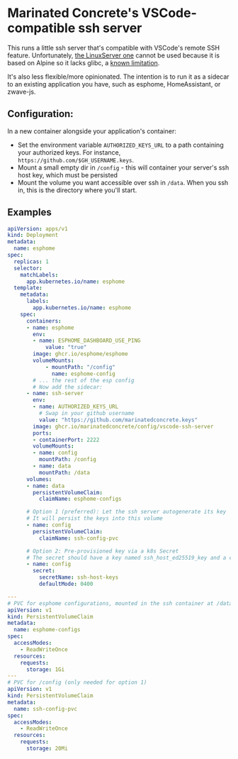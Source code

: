 # Marinated Concrete's VSCode-compatible ssh server
This runs a little ssh server that's compatible with VSCode's remote SSH feature. Unfortunately, [the LinuxServer one](https://docs.linuxserver.io/images/docker-openssh-server/) cannot be used because it is based on Alpine so it lacks glibc, a [known limitation](https://code.visualstudio.com/docs/remote/ssh#_remote-ssh-limitations).

It's also less flexible/more opinionated. The intention is to run it as a sidecar to an existing application you have, such as esphome, HomeAssistant, or zwave-js.

## Configuration:
In a new container alongside your application's container:
- Set the environment variable `AUTHORIZED_KEYS_URL` to a path containing your authorized keys. For instance, `https://github.com/$GH_USERNAME.keys`.
- Mount a small empty dir in `/config` - this will container your server's ssh host key, which must be persisted
- Mount the volume you want accessible over ssh in `/data`. When you ssh in, this is the directory where you'll start.

## Examples
```yaml
apiVersion: apps/v1
kind: Deployment
metadata:
  name: esphome
spec:
  replicas: 1
  selector:
    matchLabels:
      app.kubernetes.io/name: esphome
  template:
    metadata:
      labels:
        app.kubernetes.io/name: esphome
    spec:
      containers:
      - name: esphome
        env:
        - name: ESPHOME_DASHBOARD_USE_PING
            value: "true"
        image: ghcr.io/esphome/esphome
        volumeMounts:
            - mountPath: "/config"
              name: esphome-config
        # ... the rest of the esp config
        # Now add the sidecar:
      - name: ssh-server
        env:
        - name: AUTHORIZED_KEYS_URL
          # Swap in your github username
          value: "https://github.com/marinatedconcrete.keys"
        image: ghcr.io/marinatedconcrete/config/vscode-ssh-server
        ports:
        - containerPort: 2222
        volumeMounts:
        - name: config
          mountPath: /config
        - name: data
          mountPath: /data
      volumes:
      - name: data
        persistentVolumeClaim:
          claimName: esphome-configs

      # Option 1 (preferred): Let the ssh server autogenerate its key
      # It will persist the keys into this volume
      - name: config
        persistentVolumeClaim:
          claimName: ssh-config-pvc

      # Option 2: Pre-provisioned key via a k8s Secret
      # The secret should have a key named ssh_host_ed25519_key and a corresponding ssh_host_ed25519_key.pub
      - name: config
        secret:
          secretName: ssh-host-keys
          defaultMode: 0400

---
# PVC for esphome configurations, mounted in the ssh container at /data
apiVersion: v1
kind: PersistentVolumeClaim
metadata:
  name: esphome-configs
spec:
  accessModes:
    - ReadWriteOnce
  resources:
    requests:
      storage: 1Gi
---
# PVC for /config (only needed for option 1)
apiVersion: v1
kind: PersistentVolumeClaim
metadata:
  name: ssh-config-pvc
spec:
  accessModes:
    - ReadWriteOnce
  resources:
    requests:
      storage: 20Mi
```